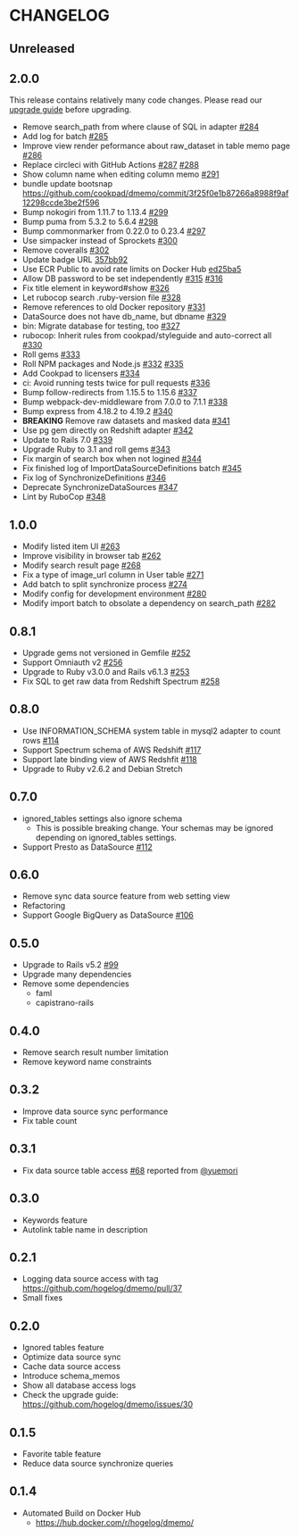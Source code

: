 # CHANGELOG

## Unreleased

## 2.0.0

This release contains relatively many code changes. Please read our [upgrade guide](./UPGRADING.md) before upgrading.

- Remove search_path from where clause of SQL in adapter [#284](https://github.com/cookpad/dmemo/pull/284)
- Add log for batch [#285](https://github.com/cookpad/dmemo/pull/285)
- Improve view render peformance about raw_dataset in table memo page [#286](https://github.com/cookpad/dmemo/pull/286)
- Replace circleci with GitHub Actions [#287](https://github.com/cookpad/dmemo/pull/287) [#288](https://github.com/cookpad/dmemo/pull/288)
- Show column name when editing column memo [#291](https://github.com/cookpad/dmemo/pull/291)
- bundle update bootsnap https://github.com/cookpad/dmemo/commit/3f25f0e1b87266a8988f9af12298ccde3be2f596
- Bump nokogiri from 1.11.7 to 1.13.4 [#299](https://github.com/cookpad/dmemo/pull/299)
- Bump puma from 5.3.2 to 5.6.4 [#298](https://github.com/cookpad/dmemo/pull/298)
- Bump commonmarker from 0.22.0 to 0.23.4 [#297](https://github.com/cookpad/dmemo/pull/297)
- Use simpacker instead of Sprockets [#300](https://github.com/cookpad/dmemo/pull/300)
- Remove coveralls [#302](https://github.com/cookpad/dmemo/pull/302)
- Update badge URL [357bb92](https://github.com/cookpad/dmemo/commit/357bb92dc0db2b934883c331dd55805ce0c661fb)
- Use ECR Public to avoid rate limits on Docker Hub [ed25ba5](https://github.com/cookpad/dmemo/commit/ed25ba528be62990d6e498b15d50111e3b31d543)
- Allow DB password to be set independently [#315](https://github.com/cookpad/dmemo/pull/315) [#316](https://github.com/cookpad/dmemo/pull/316)
- Fix title element in keyword#show [#326](https://github.com/cookpad/dmemo/pull/326)
- Let rubocop search .ruby-version file [#328](https://github.com/cookpad/dmemo/pull/328)
- Remove references to old Docker repository [#331](https://github.com/cookpad/dmemo/pull/331)
- DataSource does not have db_name, but dbname [#329](https://github.com/cookpad/dmemo/pull/329)
- bin: Migrate database for testing, too [#327](https://github.com/cookpad/dmemo/pull/327)
- rubocop: Inherit rules from cookpad/styleguide and auto-correct all [#330](https://github.com/cookpad/dmemo/pull/330)
- Roll gems [#333](https://github.com/cookpad/dmemo/pull/333)
- Roll NPM packages and Node.js [#332](https://github.com/cookpad/dmemo/pull/332) [#335](https://github.com/cookpad/dmemo/pull/335)
- Add Cookpad to licensers [#334](https://github.com/cookpad/dmemo/pull/334)
- ci: Avoid running tests twice for pull requests [#336](https://github.com/cookpad/dmemo/pull/336)
- Bump follow-redirects from 1.15.5 to 1.15.6 [#337](https://github.com/cookpad/dmemo/pull/337)
- Bump webpack-dev-middleware from 7.0.0 to 7.1.1 [#338](https://github.com/cookpad/dmemo/pull/338)
- Bump express from 4.18.2 to 4.19.2 [#340](https://github.com/cookpad/dmemo/pull/340)
- **BREAKING** Remove raw datasets and masked data [#341](https://github.com/cookpad/dmemo/pull/341)
- Use pg gem directly on Redshift adapter [#342](https://github.com/cookpad/dmemo/pull/342)
- Update to Rails 7.0 [#339](https://github.com/cookpad/dmemo/pull/339)
- Upgrade Ruby to 3.1 and roll gems [#343](https://github.com/cookpad/dmemo/pull/343)
- Fix margin of search box when not logined [#344](https://github.com/cookpad/dmemo/pull/344)
- Fix finished log of ImportDataSourceDefinitions batch [#345](https://github.com/cookpad/dmemo/pull/345)
- Fix log of SynchronizeDefinitions [#346](https://github.com/cookpad/dmemo/pull/346)
- Deprecate SynchronizeDataSources [#347](https://github.com/cookpad/dmemo/pull/347)
- Lint by RuboCop [#348](https://github.com/cookpad/dmemo/pull/348)

## 1.0.0
- Modify listed item UI [#263](https://github.com/hogelog/dmemo/pull/263)
- Improve visibility in browser tab [#262](https://github.com/hogelog/dmemo/pull/262)
- Modify search result page [#268](https://github.com/hogelog/dmemo/pull/268)
- Fix a type of image_url column in User table [#271](https://github.com/hogelog/dmemo/pull/271)
- Add batch to split synchronize process [#274](https://github.com/teamdmemo/dmemo/pull/274)
- Modify config for development environment [#280](https://github.com/teamdmemo/dmemo/pull/280)
- Modify import batch to obsolate a dependency on search_path [#282](https://github.com/teamdmemo/dmemo/pull/282)

## 0.8.1
- Upgrade gems not versioned in Gemfile [#252](https://github.com/hogelog/dmemo/pull/252)
- Support Omniauth v2 [#256](https://github.com/hogelog/dmemo/pull/256)
- Upgrade to Ruby v3.0.0 and Rails v6.1.3 [#253](https://github.com/hogelog/dmemo/pull/253)
- Fix SQL to get raw data from Redshift Spectrum [#258](https://github.com/hogelog/dmemo/pull/258)

## 0.8.0
- Use INFORMATION_SCHEMA system table in mysql2 adapter to count rows [#114](https://github.com/hogelog/dmemo/pull/114)
- Support Spectrum schema of AWS Redshift [#117](https://github.com/hogelog/dmemo/pull/117)
- Support late binding view of AWS Redshfit [#118](https://github.com/hogelog/dmemo/pull/118)
- Upgrade to Ruby v2.6.2 and Debian Stretch

## 0.7.0
- ignored_tables settings also ignore schema
  - This is possible breaking change. Your schemas may be ignored depending on ignored_tables settings.
- Support Presto as DataSource [#112](https://github.com/hogelog/dmemo/pull/112)

## 0.6.0
- Remove sync data source feature from web setting view
- Refactoring
- Support Google BigQuery as DataSource [#106](https://github.com/hogelog/dmemo/pull/106)

## 0.5.0
- Upgrade to Rails v5.2 [#99](https://github.com/hogelog/dmemo/pull/99)
- Upgrade many dependencies
- Remove some dependencies
  - faml
  - capistrano-rails

## 0.4.0
- Remove search result number limitation
- Remove keyword name constraints

## 0.3.2
- Improve data source sync performance
- Fix table count

## 0.3.1
- Fix data source table access [#68](https://github.com/hogelog/dmemo/pull/68) reported from [@yuemori](https://github.com/yuemori)

## 0.3.0
- Keywords feature
- Autolink table name in description

## 0.2.1
- Logging data source access with tag https://github.com/hogelog/dmemo/pull/37
- Small fixes

## 0.2.0
- Ignored tables feature
- Optimize data source sync
- Cache data source access
- Introduce schema_memos
- Show all database access logs
- Check the upgrade guide: https://github.com/hogelog/dmemo/issues/30

## 0.1.5
- Favorite table feature
- Reduce data source synchronize queries

## 0.1.4
- Automated Build on Docker Hub
  - https://hub.docker.com/r/hogelog/dmemo/
